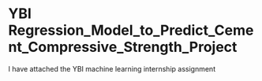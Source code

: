 # YBI Regression_Model_to_Predict_Cement_Compressive_Strength_Project

I have attached the YBI machine learning  internship assignment
